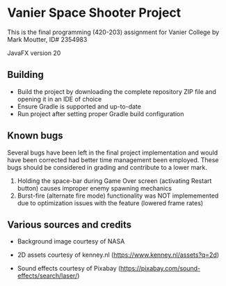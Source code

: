 # Vanier Space Shooter Project

This is the final programming (420-203) assignment for Vanier College by Mark Moutter, ID# 2354983

JavaFX version 20

## Building

- Build the project by downloading the complete repository ZIP file and opening it in an IDE of choice
- Ensure Gradle is supported and up-to-date
- Run project after setting proper Gradle build configuration

## Known bugs

Several bugs have been left in the final project implementation and would have been corrected had better time management been employed.
These bugs should be considered in grading and contribute to a lower mark.

1. Holding the space-bar during Game Over screen (activating Restart button) causes improper enemy spawning mechanics
2. Burst-fire (alternate fire mode) functionality was NOT implememented due to optimization issues with the feature (lowered frame rates)
 

## Various sources and credits

- Background image courtesy of NASA 

- 2D assets courtesy of kenney.nl (https://www.kenney.nl/assets?q=2d)

- Sound effects courtesy of Pixabay (https://pixabay.com/sound-effects/search/laser/)
